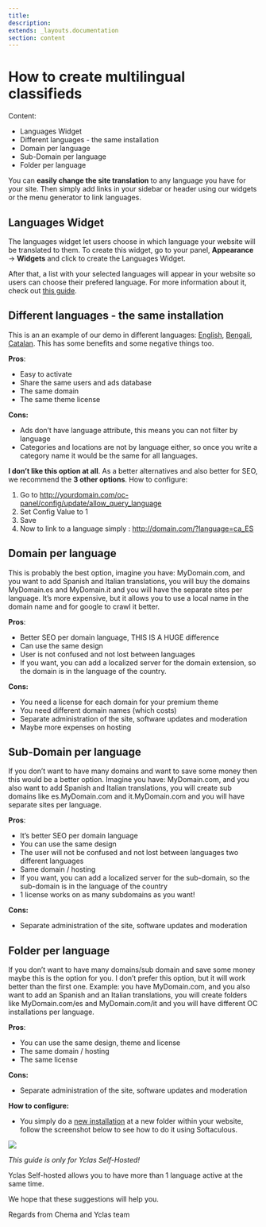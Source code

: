 ```yaml
---
title:
description:
extends: _layouts.documentation
section: content
---
```


# How to create multilingual classifieds

Content:
-   Languages Widget
-   Different languages - the same installation
-   Domain per language
-   Sub-Domain per language
-   Folder per language

You can  **easily change the site translation**  to any language you have for your site. Then simply add links in your sidebar or header using our widgets or the menu generator to link languages.

## Languages Widget

The languages widget let users choose in which language your website will be translated to them. To create this widget, go to your panel,  **Appearance**  ->  **Widgets**  and click to create the Languages Widget.

After that, a list with your selected languages will appear in your website so users can choose their prefered language. For more information about it, check out  [this guide](https://docs.yclas.com/languages-widget/).

## Different languages - the same installation

This is an an example of our demo in different languages:  [English](http://demo.yclas.com/?language=en_EN), [Bengali](http://demo.yclas.com/?language=bn_BD), [Catalan](http://demo.yclas.com/?language=ca_ES). This has some benefits and some negative things too.

**Pros**:

-   Easy to activate
-   Share the same users and ads database
-   The same domain
-   The same theme license

**Cons:**

-   Ads don’t have language attribute, this means you can not filter by language
-   Categories and locations are not by language either, so once you write a category name it would be the same for all languages.

**I don’t like this option at all**. As a better alternatives and also better for SEO, we recommend the  **3 other options**. How to configure:

1.  Go to http://yourdomain.com/oc-panel/config/update/allow_query_language
2.  Set Config Value to 1
3.  Save
4.  Now to link to a language simply : http://domain.com/?language=ca_ES

  

## Domain per language

This is probably the best option, imagine you have: MyDomain.com, and you want to add Spanish and Italian translations, you will buy the domains MyDomain.es and MyDomain.it and you will have the separate sites per language. It’s more expensive, but it allows you to use a local name in the domain name and for google to crawl it better.

**Pros**:

-   Better SEO per domain language, THIS IS A HUGE difference
-   Can use the same design
-   User is not confused and not lost between languages
-   If you want, you can add a localized server for the domain extension, so the domain is in the language of the country.

**Cons:**

-   You need a license for each domain for your premium theme
-   You need different domain names (which costs)
-   Separate administration of the site, software updates and moderation
-   Maybe more expenses on hosting

  

## Sub-Domain per language

If you don’t want to have many domains and want to save some money then this would be a better option. Imagine you have: MyDomain.com, and you also want to add Spanish and Italian translations, you will create sub domains like es.MyDomain.com and it.MyDomain.com and you will have separate sites per language.

**Pros**:

-   It’s better SEO per domain language
-   You can use the same design
-   The user will not be confused and not lost between languages two different languages
-   Same domain / hosting
-   If you want, you can add a localized server for the sub-domain, so the sub-domain is in the language of the country
-   1 license works on as many subdomains as you want!

**Cons:**

-   Separate administration of the site, software updates and moderation

  

## Folder per language

If you don’t want to have many domains/sub domain and save some money maybe this is the option for you. I don’t prefer this option, but it will work better than the first one. Example: you have MyDomain.com, and you also want to add an Spanish and an Italian translations, you will create folders like MyDomain.com/es and MyDomain.com/it and you will have different OC installations per language.

**Pros**:

-   You can use the same design, theme and license
-   The same domain / hosting
-   The same license

**Cons:**

-   Separate administration of the site, software updates and moderation

**How to configure:**

-   You simply do a  [new installation](https://docs.yclas.com/install-self-hosted/)  at a new folder within your website, follow the screenshot below to see how to do it using Softaculous.

![](https://raw.githubusercontent.com/yclas/guides/master/images/multilingual%20(1).png)


*This guide is only for Yclas Self-Hosted!*

Yclas Self-hosted allows you to have more than 1 language active at the same time.

We hope that these suggestions will help you. 

Regards from Chema and Yclas team
